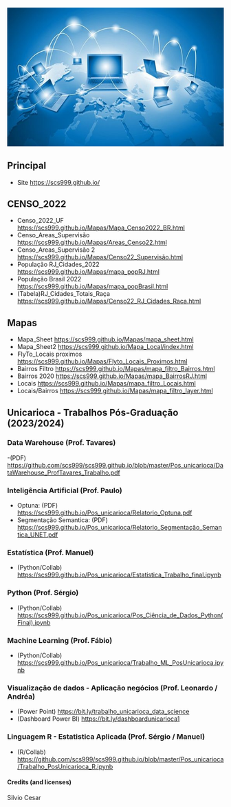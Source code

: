 ![Preview](Img_03.jpg)
## Principal
- Site https://scs999.github.io/
## CENSO_2022
- Censo_2022_UF https://scs999.github.io/Mapas/Mapa_Censo2022_BR.html
- Censo_Areas_Supervisão https://scs999.github.io/Mapas/Areas_Censo22.html
- Censo_Areas_Supervisão 2 https://scs999.github.io/Mapas/Censo22_Supervisão.html
- População RJ_Cidades_2022 https://scs999.github.io/Mapas/mapa_popRJ.html
- População Brasil 2022 https://scs999.github.io/Mapas/mapa_popBrasil.html
- (Tabela)RJ_Cidades_Totais_Raça https://scs999.github.io/Mapas/Censo22_RJ_Cidades_Raca.html
## Mapas
- Mapa_Sheet https://scs999.github.io/Mapas/mapa_sheet.html
- Mapa_Sheet2 https://scs999.github.io/Mapa_Local/index.html
- FlyTo_Locais proximos https://scs999.github.io/Mapas/Flyto_Locais_Proximos.html
- Bairros Filtro https://scs999.github.io/Mapas/mapa_filtro_Bairros.html
- Bairros 2020 https://scs999.github.io/Mapas/mapa_BairrosRJ.html
- Locais https://scs999.github.io/Mapas/mapa_filtro_Locais.html
- Locais/Bairros https://scs999.github.io/Mapas/mapa_filtro_layer.html
## Unicarioca - Trabalhos Pós-Graduação (2023/2024)
### Data Warehouse (Prof. Tavares)
-(PDF) https://github.com/scs999/scs999.github.io/blob/master/Pos_unicarioca/DataWarehouse_ProfTavares_Trabalho.pdf
### Inteligência Artificial (Prof. Paulo)
- Optuna: (PDF) https://scs999.github.io/Pos_unicarioca/Relatorio_Optuna.pdf
- Segmentação Semantica: (PDF) https://scs999.github.io/Pos_unicarioca/Relatorio_Segmentação_Semantica_UNET.pdf
### Estatística (Prof. Manuel)
- (Python/Collab) https://scs999.github.io/Pos_unicarioca/Estatistica_Trabalho_final.ipynb
### Python (Prof. Sérgio)
- (Python/Collab) https://scs999.github.io/Pos_unicarioca/Pos_Ciência_de_Dados_Python(Final).ipynb
### Machine Learning (Prof. Fábio)
- (Python/Collab) https://scs999.github.io/Pos_unicarioca/Trabalho_ML_PosUnicarioca.ipynb
### Visualização de dados - Aplicação negócios (Prof. Leonardo / Andréa)
- (Power Point) https://bit.ly/trabalho_unicarioca_data_science 
- (Dashboard Power BI) https://bit.ly/dashboardunicarioca1
### Linguagem R - Estatistica Aplicada (Prof. Sérgio / Manuel)
- (R/Collab) https://github.com/scs999/scs999.github.io/blob/master/Pos_unicarioca/Trabalho_PosUnicarioca_R.ipynb
#### Credits (and licenses)
Silvio Cesar

